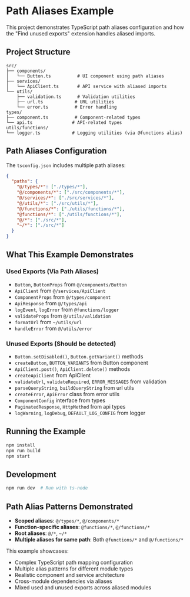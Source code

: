 # Path Aliases Example

This project demonstrates TypeScript path aliases configuration and how the "Find unused exports" extension handles aliased imports.

## Project Structure

```
src/
├── components/
│   └── Button.ts          # UI component using path aliases
├── services/
│   └── ApiClient.ts       # API service with aliased imports
└── utils/
    ├── validation.ts      # Validation utilities
    ├── url.ts            # URL utilities
    └── error.ts          # Error handling
types/
├── component.ts          # Component-related types
└── api.ts               # API-related types
utils/functions/
└── logger.ts            # Logging utilities (via @functions alias)
```

## Path Aliases Configuration

The `tsconfig.json` includes multiple path aliases:

```json
{
  "paths": {
    "@/types/*": ["./types/*"],
    "@/components/*": ["./src/components/*"],
    "@/services/*": ["./src/services/*"],
    "@/utils/*": ["./src/utils/*"],
    "@/functions/*": ["./utils/functions/*"],
    "@functions/*": ["./utils/functions/*"],
    "@/*": ["./src/*"],
    "~/*": ["./src/*"]
  }
}
```

## What This Example Demonstrates

### Used Exports (Via Path Aliases)

- `Button`, `ButtonProps` from `@/components/Button`
- `ApiClient` from `@/services/ApiClient`
- `ComponentProps` from `@/types/component`
- `ApiResponse` from `@/types/api`
- `logEvent`, `logError` from `@functions/logger`
- `validateProps` from `@/utils/validation`
- `formatUrl` from `~/utils/url`
- `handleError` from `@/utils/error`

### Unused Exports (Should be detected)

- `Button.setDisabled()`, `Button.getVariant()` methods
- `createButton`, `BUTTON_VARIANTS` from Button component
- `ApiClient.post()`, `ApiClient.delete()` methods
- `createApiClient` from ApiClient
- `validateUrl`, `validateRequired`, `ERROR_MESSAGES` from validation
- `parseQueryString`, `buildQueryString` from url utils
- `createError`, `ApiError` class from error utils
- `ComponentConfig` interface from types
- `PaginatedResponse`, `HttpMethod` from api types
- `logWarning`, `logDebug`, `DEFAULT_LOG_CONFIG` from logger

## Running the Example

```bash
npm install
npm run build
npm start
```

## Development

```bash
npm run dev  # Run with ts-node
```

## Path Alias Patterns Demonstrated

- **Scoped aliases**: `@/types/*`, `@/components/*`
- **Function-specific aliases**: `@functions/*`, `@/functions/*`
- **Root aliases**: `@/*`, `~/*`
- **Multiple aliases for same path**: Both `@functions/*` and `@/functions/*`

This example showcases:

- Complex TypeScript path mapping configuration
- Multiple alias patterns for different module types
- Realistic component and service architecture
- Cross-module dependencies via aliases
- Mixed used and unused exports across aliased modules

